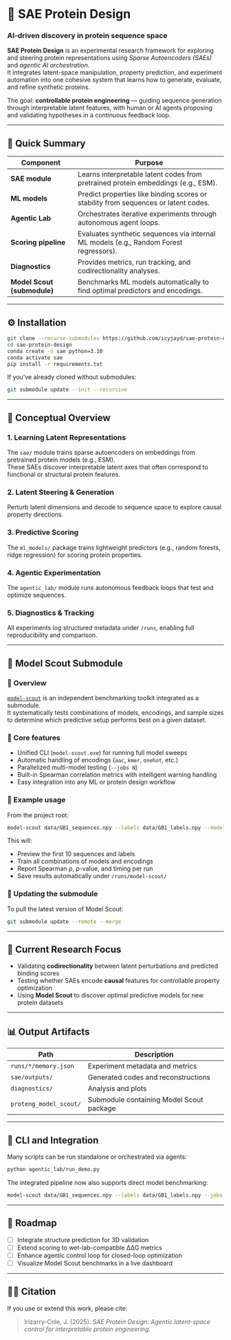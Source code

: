 
# 🧬 SAE Protein Design

### **AI-driven discovery in protein sequence space**

**SAE Protein Design** is an experimental research framework for exploring and steering protein representations using *Sparse Autoencoders (SAEs)* and *agentic AI orchestration*.  
It integrates latent-space manipulation, property prediction, and experiment automation into one cohesive system that learns how to generate, evaluate, and refine synthetic proteins.

The goal: **controllable protein engineering** — guiding sequence generation through interpretable latent features, with human or AI agents proposing and validating hypotheses in a continuous feedback loop.

---

## 🚀 Quick Summary

| Component | Purpose |
|------------|----------|
| **SAE module** | Learns interpretable latent codes from pretrained protein embeddings (e.g., ESM). |
| **ML models** | Predict properties like binding scores or stability from sequences or latent codes. |
| **Agentic Lab** | Orchestrates iterative experiments through autonomous agent loops. |
| **Scoring pipeline** | Evaluates synthetic sequences via internal ML models (e.g., Random Forest regressors). |
| **Diagnostics** | Provides metrics, run tracking, and codirectionality analyses. |
| **Model Scout (submodule)** | Benchmarks ML models automatically to find optimal predictors and encodings. |

---

## ⚙️ Installation

```bash
git clone --recurse-submodules https://github.com/icyjayd/sae-protein-design.git
cd sae-protein-design
conda create -n sae python=3.10
conda activate sae
pip install -r requirements.txt
```

If you’ve already cloned without submodules:
```bash
git submodule update --init --recursive
```

---

## 🧠 Conceptual Overview

### 1. **Learning Latent Representations**
The `sae/` module trains sparse autoencoders on embeddings from pretrained protein models (e.g., ESM).  
These SAEs discover interpretable latent axes that often correspond to functional or structural protein features.

### 2. **Latent Steering & Generation**
Perturb latent dimensions and decode to sequence space to explore causal property directions.

### 3. **Predictive Scoring**
The `ml_models/` package trains lightweight predictors (e.g., random forests, ridge regression) for scoring protein properties.

### 4. **Agentic Experimentation**
The `agentic_lab/` module runs autonomous feedback loops that test and optimize sequences.

### 5. **Diagnostics & Tracking**
All experiments log structured metadata under `/runs`, enabling full reproducibility and comparison.

---

## 🧩 Model Scout Submodule

### 🔹 Overview
[`model-scout`](https://github.com/icyjayd/model-scout) is an independent benchmarking toolkit integrated as a submodule.  
It systematically tests combinations of models, encodings, and sample sizes to determine which predictive setup performs best on a given dataset.

### 🔹 Core features
- Unified CLI (`model-scout.exe`) for running full model sweeps  
- Automatic handling of encodings (`aac`, `kmer`, `onehot`, etc.)  
- Parallelized multi-model testing (`--jobs N`)  
- Built-in Spearman correlation metrics with intelligent warning handling  
- Easy integration into any ML or protein design workflow

### 🔹 Example usage
From the project root:
```bash
model-scout data/GB1_sequences.npy --labels data/GB1_labels.npy --models rf ridge svr --encodings aac kmer --n-samples 1000 5000 all --jobs 5
```

This will:
- Preview the first 10 sequences and labels  
- Train all combinations of models and encodings  
- Report Spearman ρ, p-value, and timing per run  
- Save results automatically under `/runs/model-scout/`

### 🔹 Updating the submodule
To pull the latest version of Model Scout:
```bash
git submodule update --remote --merge
```

---

## 🧪 Current Research Focus
- Validating **codirectionality** between latent perturbations and predicted binding scores  
- Testing whether SAEs encode **causal** features for controllable property optimization  
- Using **Model Scout** to discover optimal predictive models for new protein datasets

---

## 📊 Output Artifacts

| Path | Description |
|------|--------------|
| `runs/*/memory.json` | Experiment metadata and metrics |
| `sae/outputs/` | Generated codes and reconstructions |
| `diagnostics/` | Analysis and plots |
| `proteng_model_scout/` | Submodule containing Model Scout package |

---

## 🧰 CLI and Integration
Many scripts can be run standalone or orchestrated via agents:
```bash
python agentic_lab/run_demo.py
```

The integrated pipeline now also supports direct model benchmarking:
```bash
model-scout data/GB1_sequences.npy --labels data/GB1_labels.npy --jobs 5
```

---

## 🧭 Roadmap

- [ ] Integrate structure prediction for 3D validation  
- [ ] Extend scoring to wet-lab-compatible ΔΔG metrics  
- [ ] Enhance agentic control loop for closed-loop optimization  
- [ ] Visualize Model Scout benchmarks in a live dashboard  

---

## 🧑‍🔬 Citation

If you use or extend this work, please cite:

> Irizarry-Cole, J. (2025). *SAE Protein Design: Agentic latent-space control for interpretable protein engineering.*
